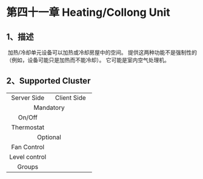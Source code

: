 # 第四十一章 Heating/Collong Unit

## 1、描述

​	  加热/冷却单元设备可以加热或冷却房屋中的空间。 提供这两种功能不是强制性的（例如，设备可能只是加热而不能冷却）。 它可能是室内空气处理机。

## 2、Supported Cluster
<table>
   <tr align="center">
   	<td style="width:50%;">Server Side</td>
    <td style="width:50%;">Client Side</td>
   </tr>
   <tr align="center">
   	<td colspan="2">Mandatory</td>
   </tr>
   <tr align="center">
    <td>On/Off</td>
    <td></td>
   </tr>
   <tr align="center">
    <td>Thermostat</td>
    <td></td>
   </tr>
   <tr align="center">
   	<td colspan="2">Optional</td>
   </tr>
   <tr align="center">
    <td>Fan Control</td>
    <td></td>
   </tr>
   <tr align="center">
    <td>Level control</td>
    <td></td>
   </tr>
   <tr align="center">
    <td>Groups</td>
    <td></td>
   </tr>
</table>
